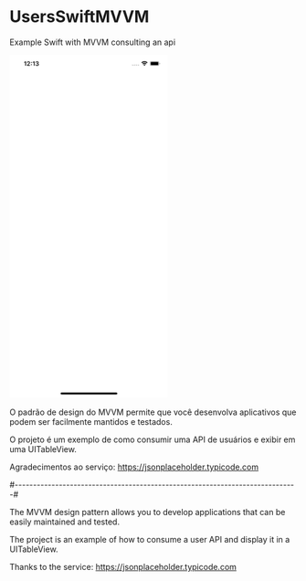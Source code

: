 # UsersSwiftMVVM
Example Swift with MVVM consulting an api

![](gif/users-mvvm-swift.gif)

O padrão de design do MVVM permite que você desenvolva aplicativos que podem ser facilmente mantidos e testados. 

O projeto é um exemplo de como consumir uma API de usuários e exibir em uma UITableView. 

Agradecimentos ao serviço: https://jsonplaceholder.typicode.com

#-----------------------------------------------------------------------------#

The MVVM design pattern allows you to develop applications that can be easily maintained and tested.

The project is an example of how to consume a user API and display it in a UITableView.

Thanks to the service: https://jsonplaceholder.typicode.com

